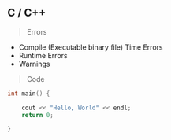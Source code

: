## C / C++


> Errors

+ Compile (Executable binary file) Time Errors
+ Runtime Errors
+ Warnings

> Code

```cpp
int main() {

    cout << "Hello, World" << endl;
    return 0;

}

```
